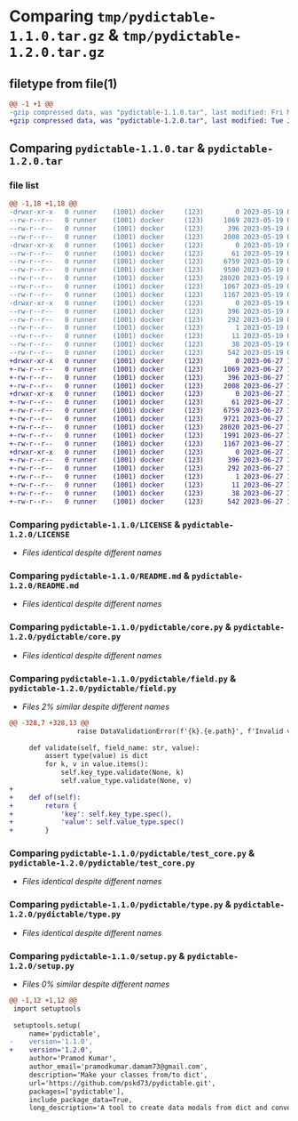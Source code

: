 # Comparing `tmp/pydictable-1.1.0.tar.gz` & `tmp/pydictable-1.2.0.tar.gz`

## filetype from file(1)

```diff
@@ -1 +1 @@
-gzip compressed data, was "pydictable-1.1.0.tar", last modified: Fri May 19 09:57:25 2023, max compression
+gzip compressed data, was "pydictable-1.2.0.tar", last modified: Tue Jun 27 18:11:46 2023, max compression
```

## Comparing `pydictable-1.1.0.tar` & `pydictable-1.2.0.tar`

### file list

```diff
@@ -1,18 +1,18 @@
-drwxr-xr-x   0 runner    (1001) docker     (123)        0 2023-05-19 09:57:25.231090 pydictable-1.1.0/
--rw-r--r--   0 runner    (1001) docker     (123)     1069 2023-05-19 09:57:15.000000 pydictable-1.1.0/LICENSE
--rw-r--r--   0 runner    (1001) docker     (123)      396 2023-05-19 09:57:25.227090 pydictable-1.1.0/PKG-INFO
--rw-r--r--   0 runner    (1001) docker     (123)     2008 2023-05-19 09:57:15.000000 pydictable-1.1.0/README.md
-drwxr-xr-x   0 runner    (1001) docker     (123)        0 2023-05-19 09:57:25.227090 pydictable-1.1.0/pydictable/
--rw-r--r--   0 runner    (1001) docker     (123)       61 2023-05-19 09:57:15.000000 pydictable-1.1.0/pydictable/__init__.py
--rw-r--r--   0 runner    (1001) docker     (123)     6759 2023-05-19 09:57:15.000000 pydictable-1.1.0/pydictable/core.py
--rw-r--r--   0 runner    (1001) docker     (123)     9590 2023-05-19 09:57:15.000000 pydictable-1.1.0/pydictable/field.py
--rw-r--r--   0 runner    (1001) docker     (123)    28020 2023-05-19 09:57:15.000000 pydictable-1.1.0/pydictable/test_core.py
--rw-r--r--   0 runner    (1001) docker     (123)     1067 2023-05-19 09:57:15.000000 pydictable-1.1.0/pydictable/test_field.py
--rw-r--r--   0 runner    (1001) docker     (123)     1167 2023-05-19 09:57:15.000000 pydictable-1.1.0/pydictable/type.py
-drwxr-xr-x   0 runner    (1001) docker     (123)        0 2023-05-19 09:57:25.227090 pydictable-1.1.0/pydictable.egg-info/
--rw-r--r--   0 runner    (1001) docker     (123)      396 2023-05-19 09:57:25.000000 pydictable-1.1.0/pydictable.egg-info/PKG-INFO
--rw-r--r--   0 runner    (1001) docker     (123)      292 2023-05-19 09:57:25.000000 pydictable-1.1.0/pydictable.egg-info/SOURCES.txt
--rw-r--r--   0 runner    (1001) docker     (123)        1 2023-05-19 09:57:25.000000 pydictable-1.1.0/pydictable.egg-info/dependency_links.txt
--rw-r--r--   0 runner    (1001) docker     (123)       11 2023-05-19 09:57:25.000000 pydictable-1.1.0/pydictable.egg-info/top_level.txt
--rw-r--r--   0 runner    (1001) docker     (123)       38 2023-05-19 09:57:25.231090 pydictable-1.1.0/setup.cfg
--rw-r--r--   0 runner    (1001) docker     (123)      542 2023-05-19 09:57:15.000000 pydictable-1.1.0/setup.py
+drwxr-xr-x   0 runner    (1001) docker     (123)        0 2023-06-27 18:11:46.135373 pydictable-1.2.0/
+-rw-r--r--   0 runner    (1001) docker     (123)     1069 2023-06-27 18:11:35.000000 pydictable-1.2.0/LICENSE
+-rw-r--r--   0 runner    (1001) docker     (123)      396 2023-06-27 18:11:46.135373 pydictable-1.2.0/PKG-INFO
+-rw-r--r--   0 runner    (1001) docker     (123)     2008 2023-06-27 18:11:35.000000 pydictable-1.2.0/README.md
+drwxr-xr-x   0 runner    (1001) docker     (123)        0 2023-06-27 18:11:46.135373 pydictable-1.2.0/pydictable/
+-rw-r--r--   0 runner    (1001) docker     (123)       61 2023-06-27 18:11:35.000000 pydictable-1.2.0/pydictable/__init__.py
+-rw-r--r--   0 runner    (1001) docker     (123)     6759 2023-06-27 18:11:35.000000 pydictable-1.2.0/pydictable/core.py
+-rw-r--r--   0 runner    (1001) docker     (123)     9721 2023-06-27 18:11:35.000000 pydictable-1.2.0/pydictable/field.py
+-rw-r--r--   0 runner    (1001) docker     (123)    28020 2023-06-27 18:11:35.000000 pydictable-1.2.0/pydictable/test_core.py
+-rw-r--r--   0 runner    (1001) docker     (123)     1991 2023-06-27 18:11:35.000000 pydictable-1.2.0/pydictable/test_field.py
+-rw-r--r--   0 runner    (1001) docker     (123)     1167 2023-06-27 18:11:35.000000 pydictable-1.2.0/pydictable/type.py
+drwxr-xr-x   0 runner    (1001) docker     (123)        0 2023-06-27 18:11:46.135373 pydictable-1.2.0/pydictable.egg-info/
+-rw-r--r--   0 runner    (1001) docker     (123)      396 2023-06-27 18:11:46.000000 pydictable-1.2.0/pydictable.egg-info/PKG-INFO
+-rw-r--r--   0 runner    (1001) docker     (123)      292 2023-06-27 18:11:46.000000 pydictable-1.2.0/pydictable.egg-info/SOURCES.txt
+-rw-r--r--   0 runner    (1001) docker     (123)        1 2023-06-27 18:11:46.000000 pydictable-1.2.0/pydictable.egg-info/dependency_links.txt
+-rw-r--r--   0 runner    (1001) docker     (123)       11 2023-06-27 18:11:46.000000 pydictable-1.2.0/pydictable.egg-info/top_level.txt
+-rw-r--r--   0 runner    (1001) docker     (123)       38 2023-06-27 18:11:46.135373 pydictable-1.2.0/setup.cfg
+-rw-r--r--   0 runner    (1001) docker     (123)      542 2023-06-27 18:11:35.000000 pydictable-1.2.0/setup.py
```

### Comparing `pydictable-1.1.0/LICENSE` & `pydictable-1.2.0/LICENSE`

 * *Files identical despite different names*

### Comparing `pydictable-1.1.0/README.md` & `pydictable-1.2.0/README.md`

 * *Files identical despite different names*

### Comparing `pydictable-1.1.0/pydictable/core.py` & `pydictable-1.2.0/pydictable/core.py`

 * *Files identical despite different names*

### Comparing `pydictable-1.1.0/pydictable/field.py` & `pydictable-1.2.0/pydictable/field.py`

 * *Files 2% similar despite different names*

```diff
@@ -328,7 +328,13 @@
                 raise DataValidationError(f'{k}.{e.path}', f'Invalid value, {str(e.err)}')
 
     def validate(self, field_name: str, value):
         assert type(value) is dict
         for k, v in value.items():
             self.key_type.validate(None, k)
             self.value_type.validate(None, v)
+
+    def of(self):
+        return {
+            'key': self.key_type.spec(),
+            'value': self.value_type.spec()
+        }
```

### Comparing `pydictable-1.1.0/pydictable/test_core.py` & `pydictable-1.2.0/pydictable/test_core.py`

 * *Files identical despite different names*

### Comparing `pydictable-1.1.0/pydictable/type.py` & `pydictable-1.2.0/pydictable/type.py`

 * *Files identical despite different names*

### Comparing `pydictable-1.1.0/setup.py` & `pydictable-1.2.0/setup.py`

 * *Files 0% similar despite different names*

```diff
@@ -1,12 +1,12 @@
 import setuptools
 
 setuptools.setup(
     name='pydictable',
-    version='1.1.0',
+    version='1.2.0',
     author='Pramod Kumar',
     author_email='pramodkumar.damam73@gmail.com',
     description='Make your classes from/to dict',
     url='https://github.com/pskd73/pydictable.git',
     packages=['pydictable'],
     include_package_data=True,
     long_description='A tool to create data modals from dict and convert it to dict. '
```

